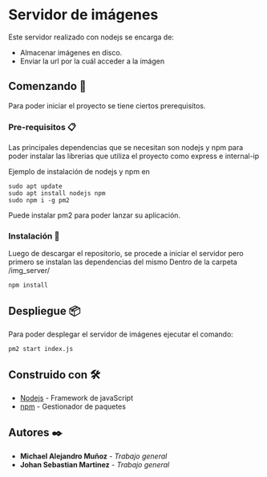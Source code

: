 # Servidor de imágenes 

Este servidor realizado con nodejs se encarga de:

- Almacenar imágenes en disco.
- Enviar la url por la cuál acceder a la imágen


## Comenzando 🚀

Para poder iniciar el proyecto se tiene ciertos prerequisitos. 

### Pre-requisitos 📋

Las principales dependencias que se necesitan son nodejs y npm para poder instalar las librerias que utiliza el proyecto como express e internal-ip

Ejemplo de instalación de nodejs y npm en 
```
sudo apt update
sudo apt install nodejs npm
sudo npm i -g pm2 
```
Puede instalar pm2 para poder lanzar su aplicación.

### Instalación 🔧

Luego de descargar el repositorio, se procede a iniciar el servidor pero primero se instalan las dependencias del mismo
Dentro de la carpeta /img_server/

```
npm install
```

## Despliegue 📦

Para poder desplegar el servidor de imágenes ejecutar el comando: 

```
pm2 start index.js
```

## Construido con 🛠️

* [Nodejs](https://nodejs.org/en//) - Framework de javaScript
* [npm](https://www.npmjs.com/) - Gestionador de paquetes

## Autores ✒️

* **Michael Alejandro Muñoz** - *Trabajo general* 
* **Johan Sebastian Martinez** - *Trabajo general* 


